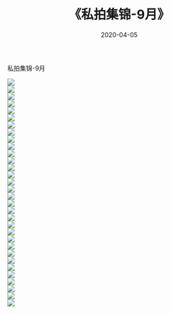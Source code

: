 ﻿---
layout: post
title:  《私拍集锦-9月》
date:   2020-04-05
img: http://imgx.orgx.ga/漏D/网络美图/2020/私拍集锦-9月/000.jpg
categories: [美女, 清纯, 唯美]
---

私拍集锦-9月

  ![](http://imgx.orgx.ga/漏D/网络美图/2020/私拍集锦-9月/001.jpg) <br> ![](http://imgx.orgx.ga/漏D/网络美图/2020/私拍集锦-9月/002.jpg) <br> ![](http://imgx.orgx.ga/漏D/网络美图/2020/私拍集锦-9月/003.jpg) <br> ![](http://imgx.orgx.ga/漏D/网络美图/2020/私拍集锦-9月/004.jpg) <br> ![](http://imgx.orgx.ga/漏D/网络美图/2020/私拍集锦-9月/005.jpg) <br> ![](http://imgx.orgx.ga/漏D/网络美图/2020/私拍集锦-9月/006.jpg) <br> ![](http://imgx.orgx.ga/漏D/网络美图/2020/私拍集锦-9月/007.jpg) <br> ![](http://imgx.orgx.ga/漏D/网络美图/2020/私拍集锦-9月/008.jpg) <br> ![](http://imgx.orgx.ga/漏D/网络美图/2020/私拍集锦-9月/009.jpg) <br> ![](http://imgx.orgx.ga/漏D/网络美图/2020/私拍集锦-9月/010.jpg) <br> ![](http://imgx.orgx.ga/漏D/网络美图/2020/私拍集锦-9月/011.jpg) <br> ![](http://imgx.orgx.ga/漏D/网络美图/2020/私拍集锦-9月/012.jpg) <br> ![](http://imgx.orgx.ga/漏D/网络美图/2020/私拍集锦-9月/013.jpg) <br> ![](http://imgx.orgx.ga/漏D/网络美图/2020/私拍集锦-9月/014.jpg) <br> ![](http://imgx.orgx.ga/漏D/网络美图/2020/私拍集锦-9月/015.jpg) <br> ![](http://imgx.orgx.ga/漏D/网络美图/2020/私拍集锦-9月/016.jpg) <br> ![](http://imgx.orgx.ga/漏D/网络美图/2020/私拍集锦-9月/017.jpg) <br> ![](http://imgx.orgx.ga/漏D/网络美图/2020/私拍集锦-9月/018.jpg) <br> ![](http://imgx.orgx.ga/漏D/网络美图/2020/私拍集锦-9月/019.jpg) <br> ![](http://imgx.orgx.ga/漏D/网络美图/2020/私拍集锦-9月/020.jpg) <br> ![](http://imgx.orgx.ga/漏D/网络美图/2020/私拍集锦-9月/021.jpg) <br> ![](http://imgx.orgx.ga/漏D/网络美图/2020/私拍集锦-9月/022.jpg) <br> ![](http://imgx.orgx.ga/漏D/网络美图/2020/私拍集锦-9月/023.jpg) <br> ![](http://imgx.orgx.ga/漏D/网络美图/2020/私拍集锦-9月/024.jpg) <br> ![](http://imgx.orgx.ga/漏D/网络美图/2020/私拍集锦-9月/025.jpg) <br> ![](http://imgx.orgx.ga/漏D/网络美图/2020/私拍集锦-9月/026.jpg) <br> ![](http://imgx.orgx.ga/漏D/网络美图/2020/私拍集锦-9月/027.jpg) <br> ![](http://imgx.orgx.ga/漏D/网络美图/2020/私拍集锦-9月/028.jpg) <br> ![](http://imgx.orgx.ga/漏D/网络美图/2020/私拍集锦-9月/029.jpg) <br> ![](http://imgx.orgx.ga/漏D/网络美图/2020/私拍集锦-9月/030.jpg) <br> ![](http://imgx.orgx.ga/漏D/网络美图/2020/私拍集锦-9月/031.jpg) <br> ![](http://imgx.orgx.ga/漏D/网络美图/2020/私拍集锦-9月/032.jpg) <br>